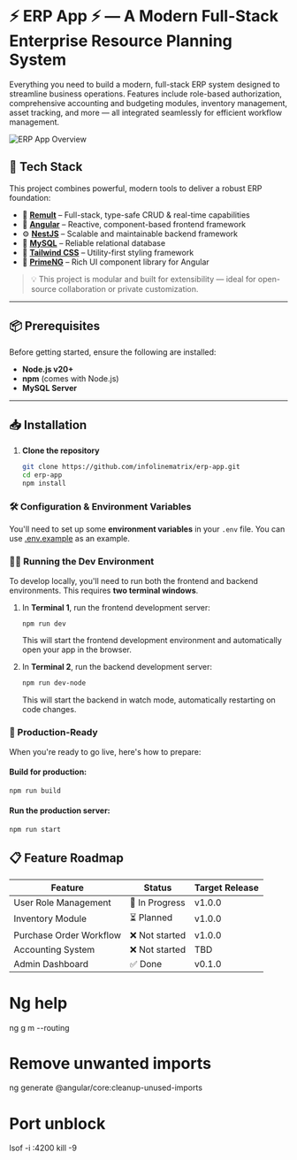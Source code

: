 # ⚡️ ERP App ⚡️ — A Modern Full-Stack Enterprise Resource Planning System 
Everything you need to build a modern, full-stack ERP system designed to streamline business operations. Features include role-based authorization, comprehensive accounting and budgeting modules, inventory management, asset tracking, and more — all integrated seamlessly for efficient workflow management.

![ERP App Overview](./src/assets/erp-overview.png)

## 🚀 Tech Stack
This project combines powerful, modern tools to deliver a robust ERP foundation:

- 🔄 **[Remult](https://remult.dev/)** – Full-stack, type-safe CRUD & real-time capabilities  
- 🧩 **[Angular](https://angular.dev/)** – Reactive, component-based frontend framework  
- ⚙️ **[NestJS](https://nestjs.com/)** – Scalable and maintainable backend framework  
- 💽 **[MySQL](https://www.mysql.com/)** – Reliable relational database  
- 🎨 **[Tailwind CSS](https://tailwindcss.com/)** – Utility-first styling framework  
- 🧱 **[PrimeNG](https://primeng.org/)** – Rich UI component library for Angular  

> 💡 This project is modular and built for extensibility — ideal for open-source collaboration or private customization.

---

## 📦 Prerequisites

Before getting started, ensure the following are installed:

- **Node.js v20+**
- **npm** (comes with Node.js)
- **MySQL Server**

---

## 📥 Installation

1. **Clone the repository**  
   ```bash
   git clone https://github.com/infolinematrix/erp-app.git
   cd erp-app
   npm install


### 🛠 Configuration & Environment Variables

You'll need to set up some **environment variables** in your `.env` file. 
You can use [.env.example](./.env.example) as an example.


### 🧑‍💻 Running the Dev Environment

To develop locally, you'll need to run both the frontend and backend environments. This requires **two terminal windows**.

1. In **Terminal 1**, run the frontend development server:

   ```bash
   npm run dev
   ```

   This will start the frontend development environment and automatically open your app in the browser.

2. In **Terminal 2**, run the backend development server:

   ```bash
   npm run dev-node
   ```

   This will start the backend in watch mode, automatically restarting on code changes.


### 🚢 Production-Ready

When you're ready to go live, here's how to prepare:

#### Build for production:

```bash
npm run build
```

#### Run the production server:

```bash
npm run start
```

## 📋 Feature Roadmap

| Feature                     | Status         | Target Release |
|-----------------------------|----------------|----------------|
| User Role Management        | 🚧 In Progress | v1.0.0         |
| Inventory Module            | ⏳ Planned     | v1.0.0         |
| Purchase Order Workflow     | ❌ Not started | v1.0.0         |
| Accounting System           | ❌ Not started | TBD            |
| Admin Dashboard             | ✅ Done        | v0.1.0         |


# Ng help
ng g m <module-name> --routing

# Remove unwanted imports
ng generate @angular/core:cleanup-unused-imports

# Port unblock
lsof -i :4200
kill -9 <PID>
